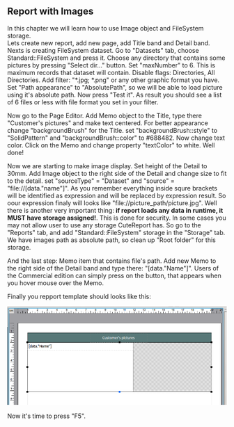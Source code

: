 Report with Images
---------
In this chapter we will learn how to use Image object and FileSystem storage.<br>
Lets create new report, add new page, add Title band and Detail band. Nexts is creating FileSystem dataset. Go to "Datasets" tab, choose Standard::FileSystem and press it. Choose any directory that contains some pictures by pressing "Select dir..." button. Set "maxNumber" to 6. This is maximum records that dataset will contain. Disable flags: Directories, All Directories. Add filter: "*.jpg; *.png" or any other graphic format you have. Set "Path appearance" to "AbsolutePath", so we will be able to load picture using it's absolute path. Now press "Test it". As result you should see a list of 6 files or less with file format you set in your filter.

Now go to the Page Editor. Add Memo object to the Title, type there "Customer's pictures" and make text centered. For better appearance
change "backgroundBrush" for the Title. set "backgroundBrush::style" to "SolidPattern" and "backgroundBrush::color" to #688482. Now change text color. Click on the Memo and change property "textColor" to white. Well done!

Now we are starting to make image display. Set height of the Detail to 30mm. Add Image object to the right side of the Detail and change size to fit to the detail. set "sourceType" = "Dataset" and "source" = "file://[data."name"]". As you remember everything inside squre brackets will be identified as expression and will be replaced by expression result. So oour expression finaly will looks like "file://picture_path/picture.jpg". Well there is another very important thing: **if report loads any data in runtime, it MUST have storage assigned!**. This is done for security. In some cases you may not allow user to use any storage CuteReport has. So go to the "Reports" tab, and add "Standard::FileSystem" storage in the "Storage" tab. We have images path as absolute path, so clean up "Root folder" for this storage.

And the last step: Memo item that contains file's path. Add new Memo to the right side of the Detail band and type there: "[data."Name"]". Users of the Commercial edition can simply press on the button, that appears when you hover mouse over the Memo. 

Finally you repport template should looks like this:

![ImagesReport]


Now it's time to press "F5".




[ImagesReport]:../images/images_report.png
